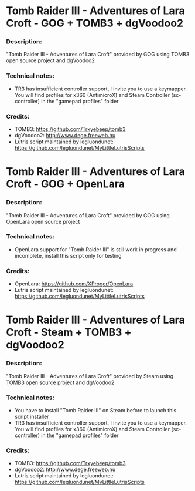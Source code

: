 # Tomb Raider III - Adventures of Lara Croft - GOG + TOMB3 + dgVoodoo2
### Description:
"Tomb Raider III - Adventures of Lara Croft" provided by GOG using TOMB3 open source project and dgVoodoo2
### Technical notes:
- TR3 has insufficient controller support, I invite you to use a keymapper. You will find profiles for x360 (AntimicroX) and Steam Controller (sc-controller) in the "gamepad profiles" folder
### Credits:
- TOMB3: https://github.com/Trxyebeep/tomb3
- dgVoodoo2: http://www.dege.freeweb.hu
- Lutris script maintained by legluondunet: https://github.com/legluondunet/MyLittleLutrisScripts

# Tomb Raider III - Adventures of Lara Croft - GOG + OpenLara
### Description:
"Tomb Raider III - Adventures of Lara Croft" provided by GOG using OpenLara open source project
### Technical notes:
- OpenLara support for "Tomb Raider III" is still work in progress and incomplete, install this script only for testing
### Credits:
- OpenLara: https://github.com/XProger/OpenLara
- Lutris script maintained by legluondunet: https://github.com/legluondunet/MyLittleLutrisScripts

# Tomb Raider III - Adventures of Lara Croft - Steam + TOMB3 + dgVoodoo2
### Description:
"Tomb Raider III - Adventures of Lara Croft" provided by Steam using TOMB3 open source project and dgVoodoo2
### Technical notes:
- You have to install "Tomb Raider III" on Steam before to launch this script installer
- TR3 has insufficient controller support, I invite you to use a keymapper. You will find profiles for x360 (AntimicroX) and Steam Controller (sc-controller) in the "gamepad profiles" folder
### Credits:
- TOMB3: https://github.com/Trxyebeep/tomb3
- dgVoodoo2: http://www.dege.freeweb.hu
- Lutris script maintained by legluondunet: https://github.com/legluondunet/MyLittleLutrisScripts
